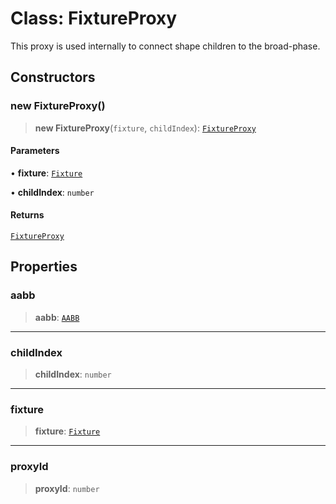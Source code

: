 # Class: FixtureProxy

This proxy is used internally to connect shape children to the broad-phase.

## Constructors

### new FixtureProxy()

> **new FixtureProxy**(`fixture`, `childIndex`): [`FixtureProxy`](/api/classes/FixtureProxy)

#### Parameters

• **fixture**: [`Fixture`](/api/classes/Fixture)

• **childIndex**: `number`

#### Returns

[`FixtureProxy`](/api/classes/FixtureProxy)

## Properties

### aabb

> **aabb**: [`AABB`](/api/classes/AABB)

***

### childIndex

> **childIndex**: `number`

***

### fixture

> **fixture**: [`Fixture`](/api/classes/Fixture)

***

### proxyId

> **proxyId**: `number`
